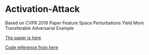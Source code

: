 # Activation-Attack
Based on CVPR 2019 Paper Feature Space Perturbations Yield More Transferable Adversarial Example
<p>
<a href="https://openaccess.thecvf.com/content_CVPR_2019/papers/Inkawhich_Feature_Space_Perturbations_Yield_More_Transferable_Adversarial_Examples_CVPR_2019_paper.pdf">
The paper is here</a></p>
 
<p><a href="https://github.com/QwQ2000/Activation-Attack-Pytorch">Code reference from here</a></p>
  
